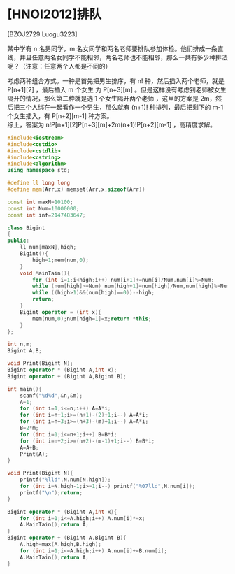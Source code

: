 # [HNOI2012]排队
[BZOJ2729 Luogu3223]

某中学有 n 名男同学，m 名女同学和两名老师要排队参加体检。他们排成一条直线，并且任意两名女同学不能相邻，两名老师也不能相邻，那么一共有多少种排法呢？（注意：任意两个人都是不同的）

考虑两种组合方式。一种是首先把男生排序，有 n! 种，然后插入两个老师，就是 P[n+1][2] ，最后插入 m 个女生 为 P[n+3][m] 。但是这样没有考虑到老师被女生隔开的情况，那么第二种就是选 1 个女生隔开两个老师 ，这里的方案是 2m，然后把三个人绑在一起看作一个男生，那么就有 (n+1)! 种排列，最后把剩下的 m-1 个女生插入，有 P[n+2][m-1] 种方案。  
综上，答案为 n!P[n+1][2]P[n+3][m]+2m(n+1)!P[n+2][m-1] ，高精度求解。

```cpp
#include<iostream>
#include<cstdio>
#include<cstdlib>
#include<cstring>
#include<algorithm>
using namespace std;

#define ll long long
#define mem(Arr,x) memset(Arr,x,sizeof(Arr))

const int maxN=10100;
const int Num=10000000;
const int inf=2147483647;

class Bigint
{
public:
	ll num[maxN],high;
	Bigint(){
		high=1;mem(num,0);
	}
	void MainTain(){
		for (int i=1;i<high;i++) num[i+1]+=num[i]/Num,num[i]%=Num;
		while (num[high]>=Num) num[high+1]=num[high]/Num,num[high]%=Num,++high;
		while ((high>1)&&(num[high]==0))--high;
		return;
	}
	Bigint operator = (int x){
		mem(num,0);num[high=1]=x;return *this;
	}
};

int n,m;
Bigint A,B;

void Print(Bigint N);
Bigint operator * (Bigint A,int x);
Bigint operator + (Bigint A,Bigint B);

int main(){
	scanf("%d%d",&n,&m);
	A=1;
	for (int i=1;i<=n;i++) A=A*i;
	for (int i=n+1;i>=(n+1)-(2)+1;i--) A=A*i;
	for (int i=n+3;i>=(n+3)-(m)+1;i--) A=A*i;
	B=2*m;
	for (int i=1;i<=n+1;i++) B=B*i;
	for (int i=n+2;i>=(n+2)-(m-1)+1;i--) B=B*i;
	A=A+B;
	Print(A);
}

void Print(Bigint N){
	printf("%lld",N.num[N.high]);
	for (int i=N.high-1;i>=1;i--) printf("%07lld",N.num[i]);
	printf("\n");return;
}

Bigint operator * (Bigint A,int x){
	for (int i=1;i<=A.high;i++) A.num[i]*=x;
	A.MainTain();return A;
}
Bigint operator + (Bigint A,Bigint B){
	A.high=max(A.high,B.high);
	for (int i=1;i<=A.high;i++) A.num[i]+=B.num[i];
	A.MainTain();return A;
}
```
